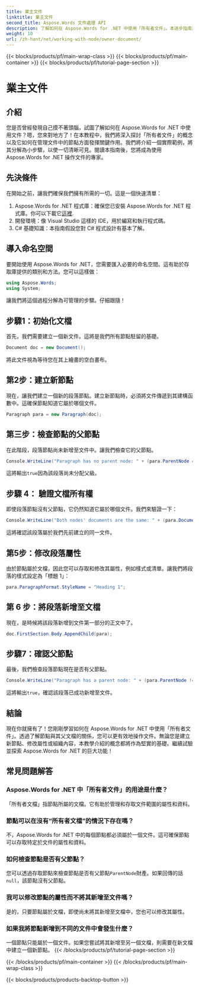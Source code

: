 ```yaml
---
title: 業主文件
linktitle: 業主文件
second_title: Aspose.Words 文件處理 API
description: 了解如何在 Aspose.Words for .NET 中使用「所有者文件」。本逐步指南涵蓋了在文件中建立和操作節點。
weight: 10
url: /zh-hant/net/working-with-node/owner-document/
---
```


{{< blocks/products/pf/main-wrap-class >}}
{{< blocks/products/pf/main-container >}}
{{< blocks/products/pf/tutorial-page-section >}}

# 業主文件

## 介紹

您是否曾經發現自己摸不著頭腦，試圖了解如何在 Aspose.Words for .NET 中使用文件？嗯，您來對地方了！在本教程中，我們將深入探討「所有者文件」的概念以及它如何在管理文件中的節點方面發揮關鍵作用。我們將介紹一個實際範例，將其分解為小步驟，以使一切清晰可見。閱讀本指南後，您將成為使用 Aspose.Words for .NET 操作文件的專家。

## 先決條件

在開始之前，讓我們確保我們擁有所需的一切。這是一個快速清單：

1.  Aspose.Words for .NET 程式庫：確保您已安裝 Aspose.Words for .NET 程式庫。你可以下載它[這裡](https://releases.aspose.com/words/net/).
2. 開發環境：像 Visual Studio 這樣的 IDE，用於編寫和執行程式碼。
3. C# 基礎知識：本指南假設您對 C# 程式設計有基本了解。

## 導入命名空間

要開始使用 Aspose.Words for .NET，您需要匯入必要的命名空間。這有助於存取庫提供的類別和方法。您可以這樣做：

```csharp
using Aspose.Words;
using System;
```

讓我們將這個過程分解為可管理的步驟。仔細跟隨！

## 步驟1：初始化文檔

首先，我們需要建立一個新文件。這將是我們所有節點駐留的基礎。

```csharp
Document doc = new Document();
```

將此文件視為等待您在其上繪畫的空白畫布。

## 第2步：建立新節點

現在，讓我們建立一個新的段落節點。建立新節點時，必須將文件傳遞到其建構函數中。這確保節點知道它屬於哪個文件。

```csharp
Paragraph para = new Paragraph(doc);
```

## 第三步：檢查節點的父節點

在此階段，段落節點尚未新增至文件中。讓我們檢查它的父節點。

```csharp
Console.WriteLine("Paragraph has no parent node: " + (para.ParentNode == null));
```

這將輸出`true`因為該段落尚未分配父級。

## 步驟 4： 驗證文檔所有權

即使段落節點沒有父節點，它仍然知道它屬於哪個文件。我們來驗證一下：

```csharp
Console.WriteLine("Both nodes' documents are the same: " + (para.Document == doc));
```

這將確認該段落屬於我們先前建立的同一文件。

## 第5步：修改段落屬性

由於節點屬於文檔，因此您可以存取和修改其屬性，例如樣式或清單。讓我們將段落的樣式設定為「標題 1」：

```csharp
para.ParagraphFormat.StyleName = "Heading 1";
```

## 第 6 步：將段落新增至文檔

現在，是時候將該段落新增到文件第一部分的正文中了。

```csharp
doc.FirstSection.Body.AppendChild(para);
```

## 步驟7：確認父節點

最後，我們檢查段落節點現在是否有父節點。

```csharp
Console.WriteLine("Paragraph has a parent node: " + (para.ParentNode != null));
```

這將輸出`true`，確認該段落已成功新增至文件。

## 結論

現在你就擁有了！您剛剛學習如何在 Aspose.Words for .NET 中使用「所有者文件」。透過了解節點與其父文檔的關係，您可以更有效地操作文件。無論您是建立新節點、修改屬性或組織內容，本教學介紹的概念都將作為堅實的基礎。繼續試驗並探索 Aspose.Words for .NET 的巨大功能！

## 常見問題解答

### Aspose.Words for .NET 中「所有者文件」的用途是什麼？  
「所有者文檔」指節點所屬的文檔。它有助於管理和存取文件範圍的屬性和資料。

### 節點可以在沒有“所有者文檔”的情況下存在嗎？  
不，Aspose.Words for .NET 中的每個節點都必須屬於一個文件。這可確保節點可以存取特定於文件的屬性和資料。

### 如何檢查節點是否有父節點？  
您可以透過存取節點來檢查節點是否有父節點`ParentNode`財產。如果回傳的話`null`，該節點沒有父節點。

### 我可以修改節點的屬性而不將其新增至文件嗎？  
是的，只要節點屬於文檔，即使尚未將其新增至文檔中，您也可以修改其屬性。

### 如果我將節點新增到不同的文件中會發生什麼？  
一個節點只能屬於一個文件。如果您嘗試將其新增至另一個文檔，則需要在新文檔中建立一個新節點。
{{< /blocks/products/pf/tutorial-page-section >}}

{{< /blocks/products/pf/main-container >}}
{{< /blocks/products/pf/main-wrap-class >}}

{{< blocks/products/products-backtop-button >}}
